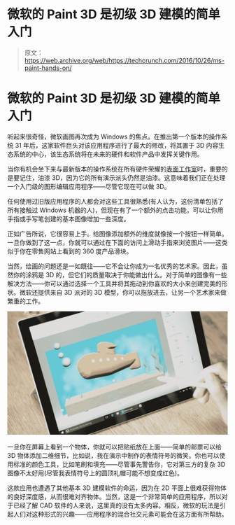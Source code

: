 # 微软的 Paint 3D 是初级 3D 建模的简单入门

> 原文：<https://web.archive.org/web/https://techcrunch.com/2016/10/26/ms-paint-hands-on/>

# 微软的 Paint 3D 是初级 3D 建模的简单入门

听起来很奇怪，微软画图再次成为 Windows 的焦点。在推出第一个版本的操作系统 31 年后，这家软件巨头对该应用程序进行了最大的修改，将其置于 3D 内容生态系统的中心，该生态系统将在未来的硬件和软件产品中发挥关键作用。

当你有机会坐下来与最新版本的操作系统在所有硬件荣耀的[表面工作室](https://web.archive.org/web/20230321024754/https://techcrunch.com/2016/10/26/surface-studio-hands/)时，重要的是要记住，油漆 3D，因为它的所有演示派头仍然是油漆。这意味着我们正在处理一个入门级的图形编辑应用程序——尽管它现在可以做 3D。

任何使用过旧版应用程序的人都会对这些工具很熟悉(有人认为，这份清单包括了所有接触过 Windows 机器的人)，但现在有了一个额外的点击功能，可以让你用手指或手写笔创建的基本图像增加一些深度。

正如广告所说，它很容易上手。给图像添加额外的维度就像按一个按钮一样简单。一旦你做到了这一点，你就可以通过在下面的访问上滑动手指来浏览图片——这类似于你在零售网站上看到的 360 度产品滑块。

当然，绘画的问题还是一如既往——它不会让你成为一名优秀的艺术家。因此，虽然你的涂鸦是 3D 的，但它们的质量取决于你能做出什么。对于简单的图像有一些解决方法——你可以通过选择一个工具并将其拖动到你喜欢的大小来创建完美的形状。微软还提供来自 3D 派对的 3D 模型，你可以拖放进去，让另一个艺术家来做繁重的工作。

![3d-paint](img/2b16cd276e4ac0b1ab16420684b2faf3.png)

一旦你在屏幕上看到一个物体，你就可以把贴纸放在上面——简单的邮票可以给 3D 物体添加二维细节，比如说，我在演示中制作的表情符号的微笑。你也可以使用标准的颜色工具，比如笔刷和填充——尽管事先警告你，它对第三方的复杂 3D 图像不太好用(尽管我表情符号上的圆顶礼帽可能不想变成红色)。

这款应用也遭遇了其他基本 3D 建模软件的命运，因为在 2D 平面上很难获得物体的良好深度感，从而很难对齐物体。当然，这是一个非常简单的应用程序，所以对于已经了解 CAD 软件的人来说，这里真的没有太多内容。相反，微软的玩法是引起人们对这种形式的兴趣——应用程序的混合社交元素可能会在这方面有所帮助。